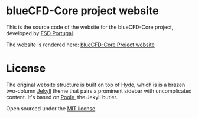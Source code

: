 # blueCFD-Core project website
This is the source code of the website for the blueCFD-Core project, developed
by [FSD Portugal](https://fsdynamics.eu/).

The website is rendered here:
    [blueCFD-Core Project website](https://bluecfd.github.io/Core/)

# License

The original website structure is built on top of
[Hyde](https://github.com/poole/hyde), which is is a brazen two-column
[Jekyll](https://jekyllrb.com) theme that pairs a prominent sidebar with
uncomplicated content. It's based on [Poole](https://getpoole.com), the Jekyll
butler.

Open sourced under the [MIT license](LICENSE.md).
